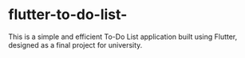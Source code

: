 # flutter-to-do-list-
This is a simple and efficient To-Do List application built using Flutter, designed as a final project for university. 
